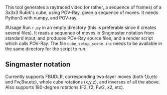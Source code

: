 This tool generates a raytraced video (or rather, a sequence of frames) of a 3x3x3 Rubik's cube, using POV-Ray, given a sequence of moves. It needs Python3 with numpy, and POV-ray.

#Usage
Run `r.py` in an empty directory (this is preferable since it creates several files). It reads a sequence of moves in Singmaster notation from standard input, and produces POV-Ray source files, and a render script which calls POV-Ray. The file `cube_setup_scene.inc` needs to be available in the same directory for the script to run.

## Singmaster notation
Currently supports FBUDLR, corresponding two-layer moves (both f,b,etc and Fw,Bw,etc), whole cube rotations (x,y,z), and inverses of all the above. Also supports 180-degree rotations (F2, f2, Fw2, x2, etc).
